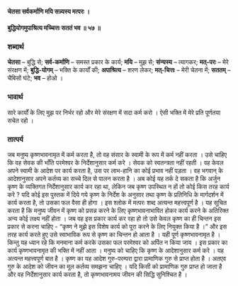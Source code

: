 #### चेतसा सर्वकर्माणि मयि सन्न्यस्य मत्परः ।
#### बुद्धियोगमुपाश्रित्य मच्चित्तः सततं भव ॥ ५७ ॥

### शब्दार्थ

**चेतसा** – बुद्धि से; **सर्व-कर्माणि** – समस्त प्रकार के कार्य; **मयि** – मुझ से; **संन्यस्य** – त्यागकर; **मत्-परः** – मेरे संरक्षण में; **बुद्धि-योगम्** – भक्ति के कार्यों की; **अपाश्रित्य** – शरण लेकर; **मत्-चित्तः** – मेरी चेतना में; **सततम्** – चैबिसों घंटे; **भव** – होओ ।

### भावार्थ

सारे कार्यों के लिए मुझ पर निर्भर रहो और मेरे संरक्षण में सदा कर्म करो । ऐसी भक्ति में मेरे प्रति पूर्णतया सचेत रहो ।

### तात्पर्य

जब मनुष्य कृष्णभावनामृत में कर्म करता है, तो वह संसार के स्वामी के रूप में कर्म नहीं करता । उसे चाहिए कि वह सेवक की भाँति परमेश्वर के निर्देशानुसार कर्म करे । सेवक को स्वतन्त्रता नहीं रहती । वह केवल अपने स्वामी के आदेश पर कार्य करता है, उस पर लाभ-हानि का कोई प्रभाव नहीं पड़ता । वह भगवान् के आदेशानुसार अपने कर्तव्य का सच्चे दिल से पालन करता है । अब कोई यह तर्क दे सकता है कि अर्जुन कृष्ण के व्यक्तिगत निर्देशानुसार कार्य कर रहा था, लेकिन जब कृष्ण उपस्थित न हों तो कोई किस तरह कार्य करे ? यदि कोई इस पुस्तक में दिये गये कृष्ण के निर्देश के अनुसार तथा कृष्ण के प्रतिनिधि के मार्गदर्शन में कार्य करता है, तो उसका फल वैसा ही होगा । इस श्लोक में मत्परः शब्द अत्यन्त महत्त्वपूर्ण है । यह सूचित करता है कि मनुष्य जीवन में कृष्ण को प्रसन्न करने के लिए कृष्णभावनाभावित होकर कार्य करने के अतिरिक्त अन्य कोई लक्ष्य नहीं होता । जब वह इस प्रकार कार्य कर रहा हो तो उसे केवल कृष्ण का ही चिन्तन इस प्रकार से करना चाहिए - “कृष्ण ने मुझे इस विशेष कार्य को पूरा करने के लिए नियुक्त किया है ।” और इस तरह कार्य करते हुए उसे स्वाभाविक रूप से कृष्ण का चिन्तन हो आता है । यही पूर्ण कृष्णभावनामृत है । किन्तु यह ध्यान रहे कि मनमाना कर्म करके उसका फल परमेश्वर को अर्पित न किया जाय । इस प्रकार का कार्य कृष्णभावनामृत की भक्ति में नहीं आता । मनुष्य को चाहिए कि कृष्ण के आदेशानुसार कर्म करे । यह अत्यन्त महत्त्वपूर्ण बात है । कृष्ण का यह आदेश गुरु-परम्परा द्वारा प्रामाणिक गुरु से प्राप्त होता है । अतएव गुरु के आदेश को जीवन का मूल कर्तव्य समझना चाहिए । यदि किसी को प्रामाणिक गुरु प्राप्त हो जाता है और वह निर्देशानुसार कार्य करता है, तो कृष्णभावनामय जीवन की सिद्धि सुनिश्चित है ।